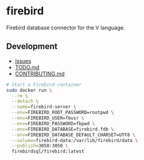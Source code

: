 # firebird

Firebird database connector for the V language.

## Development

- [Issues](https://github.com/einar-hjortdal/firebird/issues)
- [TODO.md](./TODO.md)
- [CONTRIBUTING.md](./CONTRIBUTING.md)

```bash
# Start a Firebird container
sudo docker run \
  --rm \
  --detach \
  --name=firebird-server \
  --env=FIREBIRD_ROOT_PASSWORD=rootpwd \
  --env=FIREBIRD_USER=fbusr \
  --env=FIREBIRD_PASSWORD=fbpwd \
  --env=FIREBIRD_DATABASE=firebird.fdb \
  --env=FIREBIRD_DATABASE_DEFAULT_CHARSET=UTF8 \
  --volume=firebird-data:/var/lib/firebird/data \
  --publish=3050:3050 \
  firebirdsql/firebird:latest
```
